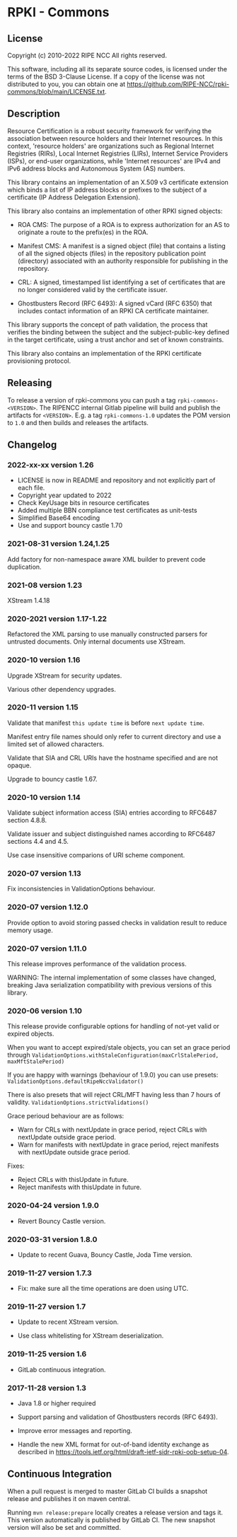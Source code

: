 RPKI - Commons
==============

License
-------

Copyright (c) 2010-2022 RIPE NCC
All rights reserved.

This software, including all its separate source codes, is licensed under the
terms of the BSD 3-Clause License. If a copy of the license was not distributed
to you, you can obtain one at
https://github.com/RIPE-NCC/rpki-commons/blob/main/LICENSE.txt.

Description
-----------

Resource Certification is a robust security framework for verifying the
association between resource holders and their Internet resources. In this
context, 'resource holders' are organizations such as Regional Internet
Registries (RIRs), Local Internet Registries (LIRs), Internet Service Providers
(ISPs), or end-user organizations, while 'Internet resources' are IPv4 and IPv6
address blocks and Autonomous System (AS) numbers.

This library contains an implementation of an X.509 v3 certificate extension
which binds a list of IP address blocks or prefixes to the subject of
a certificate (IP Address Delegation Extension).

This library also contains an implementation of other RPKI signed objects:

- ROA CMS: The purpose of a ROA is to express authorization for an AS to
  originate a route to the prefix(es) in the ROA.

- Manifest CMS: A manifest is a signed object (file) that contains a listing of
  all the signed objects (files) in the repository publication point (directory)
associated with an authority responsible for publishing in the repository.

- CRL: A signed, timestamped list identifying a set of certificates that are no
  longer considered valid by the certificate issuer.

- Ghostbusters Record (RFC 6493): A signed vCard (RFC 6350) that includes
  contact information of an RPKI CA certificate maintainer.

This library supports the concept of path validation, the process that verifies
the binding between the subject and the subject-public-key defined in the target
certificate, using a trust anchor and set of known constraints.

This library also contains an implementation of the RPKI certificate
provisioning protocol.

Releasing
----------

To release a version of rpki-commons you can push a tag
`rpki-commons-<VERSION>`. The RIPENCC internal Gitlab pipeline will build and
publish the artifacts for `<VERSION>`. E.g. a tag `rpki-commons-1.0` updates the
POM version to `1.0` and then builds and releases the artifacts.


## Changelog

### 2022-xx-xx version 1.26

  * LICENSE is now in README and repository and not explicitly part of each file.
  * Copyright year updated to 2022
  * Check KeyUsage bits in resource certificates
  * Added multiple BBN compliance test certificates as unit-tests
  * Simplified Base64 encoding
  * Use and support bouncy castle 1.70

### 2021-08-31 version 1.24,1.25

Add factory for non-namespace aware XML builder to prevent code duplication.

### 2021-08 version 1.23

XStream 1.4.18

### 2020-2021 version 1.17-1.22

 Refactored the XML parsing to use manually constructed parsers for untrusted
 documents. Only internal documents use XStream.

### 2020-10 version 1.16

Upgrade XStream for security updates.

Various other dependency upgrades.


### 2020-11 version 1.15

Validate that manifest `this update time` is before `next update time`.

Manifest entry file names should only refer to current directory and
use a limited set of allowed characters.

Validate that SIA and CRL URIs have the hostname specified and are not
opaque.

Upgrade to bouncy castle 1.67.

### 2020-10 version 1.14

Validate subject information access (SIA) entries according to RFC6487
section 4.8.8.

Validate issuer and subject distinguished names according to RFC6487
sections 4.4 and 4.5.

Use case insensitive comparions of URI scheme component.

### 2020-07 version 1.13

Fix inconsistencies in ValidationOptions behaviour.

### 2020-07 version 1.12.0

Provide option to avoid storing passed checks in validation result to
reduce memory usage.

### 2020-07 version 1.11.0

This release improves performance of the validation process.

WARNING: The internal implementation of some classes have changed,
breaking Java serialization compatibility with previous versions of
this library.

### 2020-06 version 1.10

This release provide configurable options for handling of not-yet valid or expired objects.

When you want to accept expired/stale objects, you can set an grace period through
`ValidationOptions.withStaleConfiguration(maxCrlStalePeriod, maxMftStalePeriod)`

If you are happy with warnings (behaviour of 1.9.0) you can use presets:
`ValidationOptions.defaultRipeNccValidator()`

There is also presets that will reject CRL/MFT having less than 7 hours of validity.
`ValidationOptions.strictValidations()`

Grace perioud behaviour are as follows:
 - Warn for CRLs with nextUpdate in grace period, reject CRLs with
   nextUpdate outside grace period.
 - Warn for manifests with nextUpdate in grace period, reject manifests
   with nextUpdate outside grace period.

Fixes:
 - Reject CRLs with thisUpdate in future.
 - Reject manifests with thisUpdate in future.


### 2020-04-24 version 1.9.0

 - Revert Bouncy Castle version.

### 2020-03-31 version 1.8.0

 - Update to recent Guava, Bouncy Castle, Joda Time version.

### 2019-11-27 version 1.7.3

 - Fix: make sure all the time operations are doen using UTC.

### 2019-11-27 version 1.7

 - Update to recent XStream version.

 - Use class whitelisting for XStream deserialization.

### 2019-11-25 version 1.6

- GitLab continuous integration.

### 2017-11-28 version 1.3

- Java 1.8 or higher required

- Support parsing and validation of Ghostbusters records (RFC 6493).

- Improve error messages and reporting.

- Handle the new XML format for out-of-band identity exchange as described in
  https://tools.ietf.org/html/draft-ietf-sidr-rpki-oob-setup-04.

## Continuous Integration

When a pull request is merged to master GitLab CI builds a snapshot release
and publishes it on maven central.

Running `mvn release:prepare` locally creates a release version and
tags it. This version automatically is published by GitLab CI. The new
snapshot version will also be set and committed.
